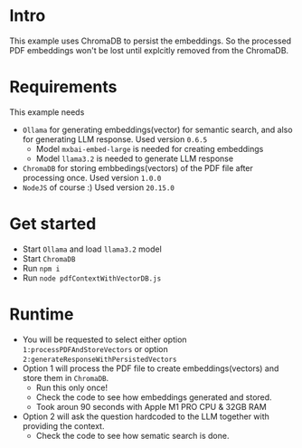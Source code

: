 # Intro
This example uses ChromaDB to persist the embeddings. So the processed PDF embeddings won't be lost until explcitly removed from the ChromaDB.

# Requirements
This example needs
- `Ollama` for generating embeddings(vector) for semantic search, and also for generating LLM response. Used version `0.6.5`
    - Model `mxbai-embed-large` is needed for creating embeddings
    - Model `llama3.2` is needed to generate LLM response
- `ChromaDB` for storing embbedings(vectors) of the PDF file after processing once. Used version `1.0.0`
- `NodeJS` of course :) Used version `20.15.0`

# Get started
- Start `Ollama` and load `llama3.2` model
- Start `ChromaDB`
- Run `npm i`
- Run `node pdfContextWithVectorDB.js`

# Runtime
- You will be requested to select either option `1:processPDFAndStoreVectors` or option `2:generateResponseWithPersistedVectors`
- Option 1 will process the PDF file to create embeddings(vectors) and store them in `ChromaDB`. 
    - Run this only once!
    - Check the code to see how embeddings generated and stored.
    - Took aroun 90 seconds with Apple M1 PRO CPU & 32GB RAM
- Option 2 will ask the question hardcoded to the LLM together with providing the context.
    - Check the code to see how sematic search is done.